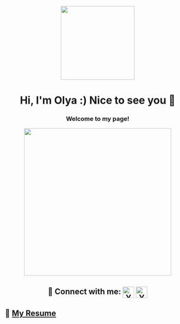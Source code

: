 <div id="image" align="center">
  <img src="https://github.com/lolik7447/lolik7447/blob/main/Olga3.png" height="200"/></h1>
  </div>

<h1 align="center">Hi, I'm Olya :)  Nice to see you 🤗 
  
<h3 align="center">Welcome to my page!</h3> 
  
<div id="header" align="center">
  <img src="https://media.giphy.com/media/NCh5G1KuRsXPa/giphy.gif" width="400"/>
</div>
  
<h2 align="center">🤝 Connect with me:
<a href="https://www.linkedin.com/in/olga-maksimova74/"><img align="center" src="https://raw.githubusercontent.com/yushi1007/yushi1007/main/images/linkedin.svg" alt="Yu Shi | LinkedIn" width="31px"/></a>
<a href="https://www.t.me/lolichka74"><img align="center" src="https://sz58.ru/wp-content/uploads/telegram.png" alt="Yu Shi | Telegram" width="31px"/></a>
</br>

## 📜 [My Resume](https://www.canva.com/design/DAFh13V4NYg/1iQkhG0caWOpFXfPvK3K7w/view?utm_content=DAFh13V4NYg&utm_campaign=designshare&utm_medium=link&utm_source=viewer)

<div>
